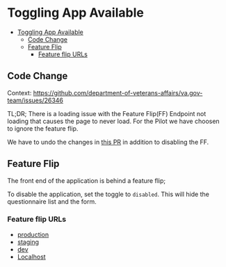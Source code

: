 # Toggling App Available

- [Toggling App Available](#toggling-app-available)
  - [Code Change](#code-change)
  - [Feature Flip](#feature-flip)
    - [Feature flip URLs](#feature-flip-urls)

## Code Change

Context: <https://github.com/department-of-veterans-affairs/va.gov-team/issues/26346>

TL;DR; There is a loading issue with the Feature Flip(FF) Endpoint not loading that causes the page to never load. For the Pilot we have choosen to ignore the feature flip.

We have to undo the changes in [this PR](https://github.com/department-of-veterans-affairs/vets-website/pull/17650) in addition to disabling the FF.  

## Feature Flip

The front end of the application is behind a feature flip;

To disable the application, set the toggle to `disabled`. This will hide the questionnaire list and the form.

### Feature flip URLs

- [production](https://api.va.gov/flipper/features/show_healthcare_experience_questionnaire)
- [staging](https://staging-api.va.gov/flipper/features/show_healthcare_experience_questionnaire)
- [dev](https://dev-api.va.gov/flipper/features/show_healthcare_experience_questionnaire)
- [Localhost](http://localhost:3000/flipper/features/show_healthcare_experience_questionnaire)
